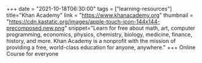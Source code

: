 +++
date = "2021-10-18T06:30:00"
tags = ["learning-resources"]
title="Khan Academy"
link = "https://www.khanacademy.org"
thumbnail = "https://cdn.kastatic.org/images/apple-touch-icon-144x144-precomposed.new.png"
snippet="Learn for free about math, art, computer programming, economics, physics, chemistry, biology, medicine, finance, history, and more. Khan Academy is a nonprofit with the mission of providing a free, world-class education for anyone, anywhere."
+++
Online Course for everyone
